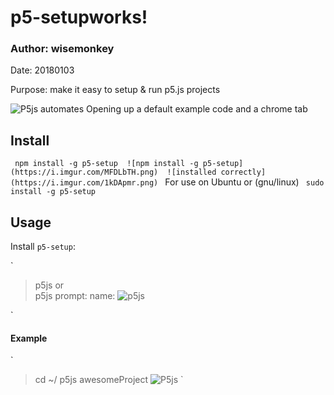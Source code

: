 # p5-setupworks!
### Author: wisemonkey
Date: 20180103

Purpose: make it easy to setup & run p5.js projects 

![P5js](https://i.imgur.com/yVgtYvt.png) 
automates Opening up a default example code
and a chrome tab
## Install 
 
` 
npm install -g p5-setup 
![npm install -g p5-setup](https://i.imgur.com/MFDLbTH.png) 
![installed correctly](https://i.imgur.com/1kDApmr.png) 
` 
For use on Ubuntu or (gnu/linux) 
` 
sudo install -g p5-setup 
` 
 
## Usage 
 
Install `p5-setup`: 
 
` 
>p5js <NAMEOFPROJECT> 
or  
>p5js 
prompt: name: <NAMEOFPROJECT> 
![p5js <NAMEOFPROJECT>](https://i.imgur.com/b05grQK.png) 

` 
 
#### Example 
` 
> cd ~/ 
>p5js awesomeProject 
![P5js](https://i.imgur.com/yVgtYvt.png)
`
